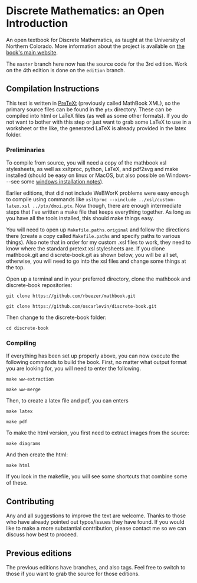 Discrete Mathematics: an Open Introduction
=============

An open textbook for Discrete Mathematics, as taught at the University of Northern Colorado.  More information about the project is available on [the book's main website](http://discrete.openmathbooks.org).

The `master` branch here now has the source code for the 3rd edition.  Work on the 4th edition is done on the `edition` branch.


## Compilation Instructions

This text is written in [PreTeXt](http://mathbook.pugetsound.edu) (previously called MathBook XML), so the primary source files can be found in the `ptx` directory.  These can be compiled into html or LaTeX files (as well as some other formats).  If you do not want to bother with this step or just want to grab some LaTeX to use in a worksheet or the like, the generated LaTeX is already provided in the latex folder.

### Preliminaries

To compile from source, you will need a copy of the mathbook xsl stylesheets, as well as xsltproc, python, LaTeX, and pdf2svg and make installed (should be easy on linux or MacOS, but also possible on Windows---see some [windows installation notes](http://mathbook.pugetsound.edu/doc/author-guide/html/windows-install-notes.html)).

Earlier editions, that did not include WeBWorK problems were easy enough to compile using commands like `xsltproc --xinclude ../xsl/custom-latex.xsl ../ptx/dmoi.ptx`.  Now though, there are enough intermediate steps that I've written a make file that keeps everything together.  As long as you have all the tools installed, this should make things easy.

You will need to open up `Makefile.paths.original` and follow the directions there (create a copy called `Makefile.paths` and specify paths to various things).  Also note that in order for my custom .xsl files to work, they need to know where the standard pretext xsl stylesheets are.  If you clone mathbook.git and discrete-book.git as shown below, you will be all set, otherwise, you will need to go into the xsl files and change some things at the top.

Open up a terminal and in your preferred directory, clone the mathbook and discrete-book repositories:

`git clone https://github.com/rbeezer/mathbook.git`

`git clone https://github.com/oscarlevin/discrete-book.git`

Then change to the discrete-book folder:

`cd discrete-book`

### Compiling

If everything has been set up properly above, you can now execute the following commands to build the book.  First, no matter what output format you are looking for, you will need to enter the following.

`make ww-extraction`

`make ww-merge`

Then, to create a latex file and pdf, you can enters

`make latex`

`make pdf`

To make the html version, you first need to extract images from the source:

`make diagrams`

And then create the html:

`make html`

If you look in the makefile, you will see some shortcuts that combine some of these.


## Contributing

Any and all suggestions to improve the text are welcome.  Thanks to those who have already pointed out typos/issues they have found.  If you would like to make a more substantial contribution, please contact me so we can discuss how best to proceed.

## Previous editions

The previous editions have branches, and also tags.  Feel free to switch to those if you want to grab the source for those editions.
